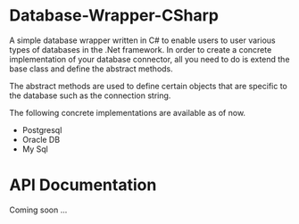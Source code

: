 # Database-Wrapper-CSharp
A simple database wrapper written in C# to enable users to user various types of databases in the .Net framework. In order to create a concrete implementation of your database connector, all you need to do is extend the base class and define the abstract methods. 

The abstract methods are used to define certain objects that are specific to the database such as the connection string. 

The following concrete implementations are available as of now.

* Postgresql
* Oracle DB
* My Sql

# API Documentation 

Coming soon ...
